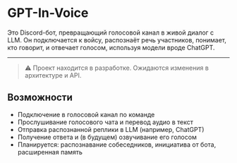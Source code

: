 # GPT-In-Voice
Это Discord-бот, превращающий голосовой канал в живой диалог с LLM. Он подключается к войсу, распознаёт речь участников, понимает, кто говорит, и отвечает голосом, используя модели вроде ChatGPT.

---

> ⚠️ Проект находится в разработке. Ожидаются изменения в архитектуре и API.


## Возможности

- Подключение в голосовой канал по команде
- Прослушивание голосового чата и перевод аудио в текст
- Отправка распознанной реплики в LLM (например, ChatGPT)
- Получение ответа и (в будущем) озвучивание его голосом
- Планируется: распознавание собеседников, инициатива от бота, расширенная память